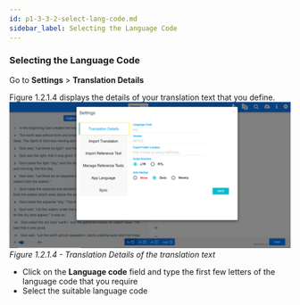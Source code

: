 ```yaml
---
id: p1-3-3-2-select-lang-code.md
sidebar_label: Selecting the Language Code
---
```

### Selecting the Language Code

Go to **Settings** >  **Translation Details**

Figure 1.2.1.4  displays the details of your translation text that you define.
![alt text](../../../../../static/AutographaLiveImages/Getting_Started/translation-details-fig-1.2.1.4.jpg 'Translation Details of the translation text')
_Figure 1.2.1.4 - Translation Details of the translation text_ 

* Click on the **Language code** field and type the first few letters of the language code that you require 
* Select the suitable language code
